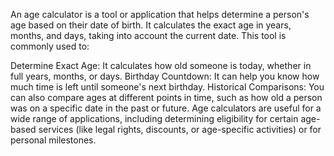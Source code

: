 An age calculator is a tool or application that helps determine a person's age based on their date of birth. It calculates the exact age in years, months, and days, taking into account the current date. This tool is commonly used to:

Determine Exact Age: It calculates how old someone is today, whether in full years, months, or days.
Birthday Countdown: It can help you know how much time is left until someone's next birthday.
Historical Comparisons: You can also compare ages at different points in time, such as how old a person was on a specific date in the past or future.
Age calculators are useful for a wide range of applications, including determining eligibility for certain age-based services (like legal rights, discounts, or age-specific activities) or for personal milestones.
